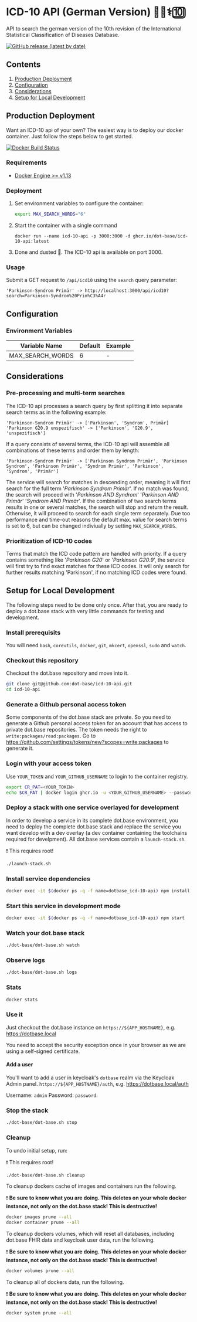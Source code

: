 # ICD-10 API (German Version) 🧑‍⚕️⚕️🔟
API to search the german version of the 10th revision of the International Statistical Classification of Diseases Database. 

[![GitHub release (latest by date)](https://img.shields.io/github/v/release/dot-base/icd-10-api)](https://github.com/dot-base/icd-10-api/releases)


## Contents
1. [Production Deployment](#Production-Deployment)
1. [Configuration](#Configuration)
1. [Considerations](#Considerations)
1. [Setup for Local Development](#setup-for-local-development)


## Production Deployment
Want an ICD-10 api of your own? The easiest way is to deploy our docker container. Just follow the steps below to get started.

[![Docker Build Status](https://img.shields.io/badge/We%20love-Docker-blue?style=flat&logo=Docker)](https://github.com/orgs/dot-base/packages)


### Requirements
- [Docker Engine >= v1.13](https://www.docker.com/get-started)


### Deployment
1. Set environment variables to configure the container:
    ```sh
    export MAX_SEARCH_WORDS="6"
    ```
1. Start the container with a single command
    ```
    docker run --name icd-10-api -p 3000:3000 -d ghcr.io/dot-base/icd-10-api:latest
    ```
1. Done and dusted 🎉. The ICD-10 api is available on port 3000.

### Usage
Submit a GET request to `/api/icd10` using the `search` query parameter:
```
'Parkinson-Syndrom Primär' -> http://localhost:3000/api/icd10?search=Parkinson-Syndrom%20Prim%C3%A4r
```

## Configuration

### Environment Variables
| Variable Name | Default | Example |
| --- | --- | --- |
| MAX_SEARCH_WORDS | 6 | - |


## Considerations

### Pre-processing and multi-term searches
The ICD-10 api processes a search query by first splitting it into separate search terms as in the following example:

```
'Parkinson-Syndrom Primär' -> ['Parkinson', 'Syndrom', Primär]
'Parkinson G20.9 unspezifisch' -> ['Parkinson', 'G20.9', 'unspezifisch']
```

If a query consists of several terms, the ICD-10 api will assemble all combinations of these terms and order them by length:

```
'Parkinson-Syndrom Primär' -> ['Parkinson Syndrom Primär', 'Parkinson Syndrom', 'Parkinson Primär', 'Syndrom Primär', 'Parkinson', 'Syndrom', 'Primär']
```

The service will search for matches in descending order, meaning it will first search for the full term '*Parkinson Syndrom Primär*'. If no match was found, the search will proceed with '*Parkinson AND Syndrom*' '*Parkinson AND Primär*' '*Syndrom AND Primär*'. If the combination of two search terms results in one or several matches, the search will stop and return the result. Otherwise, it will proceed to search for each single term separately.
Due too performance and time-out reasons the default max. value for search terms is set to 6, but can be changed indiviually by setting `MAX_SEARCH_WORDS`.

### Prioritization of ICD-10 codes
Terms that match the ICD code pattern are handled with priority. If a query contains something like  '*Parkinson G20*' or '*Parkinson G20.9*', the service will first try to find exact matches for these ICD codes. It will only search for further results matching 'Parkinson', if no matching ICD codes were found.


## Setup for Local Development

The following steps need to be done only once. After that, you are ready to deploy a dot.base stack with very little commands for testing and development.

### Install prerequisits

You will need `bash`, `coreutils`, `docker`, `git`, `mkcert`, `openssl`, `sudo` and `watch`.

### Checkout this repository

Checkout the dot.base repository and move into it.

```bash
git clone git@github.com:dot-base/icd-10-api.git
cd icd-10-api
```

### Generate a Github personal access token

Some components of the dot.base stack are private. So you need to generate a Github personal access token for an account that has access to private dot.base repositories. The token needs the right to `write:packages/read:packages`. Go to https://github.com/settings/tokens/new?scopes=write:packages to generate it.

### Login with your access token

Use `YOUR_TOKEN` and `YOUR_GITHUB_USERNAME` to login to the container registry.

```bash
export CR_PAT=<YOUR_TOKEN>
echo $CR_PAT | docker login ghcr.io -u <YOUR_GITHUB_USERNAME> --password-stdin
```

### Deploy a stack with one service overlayed for development

In order to develop a service in its complete dot.base environment, you need to deploy the complete dot.base stack and replace the service you want develop with a dev overlay (a dev container containing the toolchains required for develpment). All dot.base services contain a `launch-stack.sh`.

❗ This requires root!

```bash
./launch-stack.sh
```

### Install service dependencies

```bash
docker exec -it $(docker ps -q -f name=dotbase_icd-10-api) npm install
```

### Start this service in development mode

```bash
docker exec -it $(docker ps -q -f name=dotbase_icd-10-api) npm start
```

### Watch your dot.base stack

```bash
./dot-base/dot-base.sh watch
```

### Observe logs
```bash
./dot-base/dot-base.sh logs
```

### Stats
```bash
docker stats
```

### Use it

Just checkout the dot.base instance on `https://${APP_HOSTNAME}`, e.g. https://dotbase.local

You need to accept the security exception once in your browser as we are using a self-signed certificate.

#### Add a user

You'll want to add a user in keycloak's `dotbase` realm via the Keycloak Admin panel. `https://${APP_HOSTNAME}/auth`, e.g. https://dotbase.local/auth

Username: `admin` Password: `password`.

### Stop the stack

```bash
./dot-base/dot-base.sh stop
```

### Cleanup 

To undo initial setup, run:

❗ This requires root!
```bash
./dot-base/dot-base.sh cleanup
```

To cleanup dockers cache of images and containers run the following.

❗ **Be sure to know what you are doing. This deletes on your whole docker instance, not only on the dot.base stack! This is destructive!**

```bash
docker images prune --all
docker container prune --all
```

To cleanup dockers volumes, which will reset all databases, including dot.base FHIR data and keycloak user data, run the following.

❗ **Be sure to know what you are doing. This deletes on your whole docker instance, not only on the dot.base stack! This is destructive!**

```bash
docker volumes prune --all
```

To cleanup all of dockers data, run the following.

❗ **Be sure to know what you are doing. This deletes on your whole docker instance, not only on the dot.base stack! This is destructive!**

```bash
docker system prune --all
```
